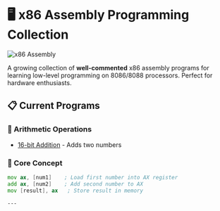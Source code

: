 # 🖥️ x86 Assembly Programming Collection

![x86 Assembly](https://img.shields.io/badge/Assembly-x86-red) 

A growing collection of **well-commented** x86 assembly programs for learning low-level programming on 8086/8088 processors. Perfect for hardware enthusiasts.

## 📋 Current Programs

### 🔢 Arithmetic Operations
- [16-bit Addition](arithmetic/addition.asm) - Adds two numbers

### 🧠 Core Concept
```asm
mov ax, [num1]    ; Load first number into AX register
add ax, [num2]    ; Add second number to AX
mov [result], ax   ; Store result in memory

---

